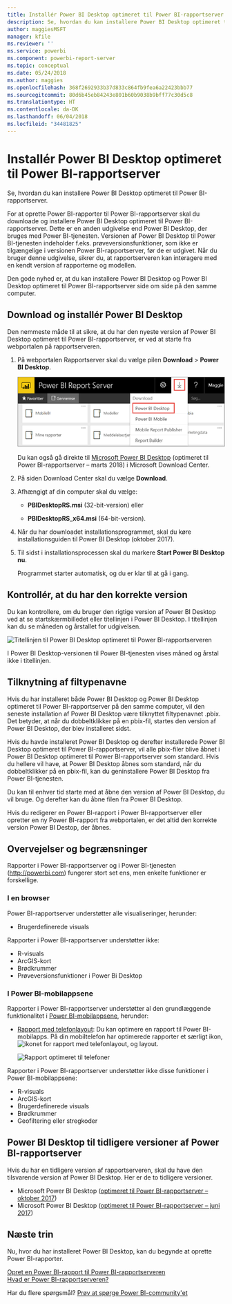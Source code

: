 ```yaml
---
title: Installér Power BI Desktop optimeret til Power BI-rapportserver
description: Se, hvordan du kan installere Power BI Desktop optimeret til Power BI-rapportserver
author: maggiesMSFT
manager: kfile
ms.reviewer: ''
ms.service: powerbi
ms.component: powerbi-report-server
ms.topic: conceptual
ms.date: 05/24/2018
ms.author: maggies
ms.openlocfilehash: 368f2692933b37d833c864fb9fea6a22423bbb77
ms.sourcegitcommit: 80d6b45eb84243e801b60b9038b9bff77c30d5c8
ms.translationtype: HT
ms.contentlocale: da-DK
ms.lasthandoff: 06/04/2018
ms.locfileid: "34481825"
---
```

# <a name="install-power-bi-desktop-optimized-for-power-bi-report-server"></a>Installér Power BI Desktop optimeret til Power BI-rapportserver
Se, hvordan du kan installere Power BI Desktop optimeret til Power BI-rapportserver.

For at oprette Power BI-rapporter til Power BI-rapportserver skal du downloade og installere Power BI Desktop optimeret til Power BI-rapportserver. Dette er en anden udgivelse end Power BI Desktop, der bruges med Power BI-tjenesten. Versionen af Power BI Desktop til Power BI-tjenesten indeholder f.eks. prøveversionsfunktioner, som ikke er tilgængelige i versionen Power BI-rapportserver, før de er udgivet. Når du bruger denne udgivelse, sikrer du, at rapportserveren kan interagere med en kendt version af rapporterne og modellen. 

Den gode nyhed er, at du kan installere Power BI Desktop og Power BI Desktop optimeret til Power BI-rapportserver side om side på den samme computer.

## <a name="download-and-install-power-bi-desktop"></a>Download og installér Power BI Desktop

Den nemmeste måde til at sikre, at du har den nyeste version af Power BI Desktop optimeret til Power BI-rapportserver, er ved at starte fra webportalen på rapportserveren.

1. På webportalen Rapportserver skal du vælge pilen **Download** > **Power BI Desktop**.

    ![Download Power BI Desktop fra webportalen](media/install-powerbi-desktop/report-server-download-web-portal.png)

    Du kan også gå direkte til [Microsoft Power BI Desktop](https://www.microsoft.com/download/details.aspx?id=56723) (optimeret til Power BI-rapportserver – marts 2018) i Microsoft Download Center.

2. På siden Download Center skal du vælge **Download**.

3. Afhængigt af din computer skal du vælge: 

    - **PBIDesktopRS.msi** (32-bit-version) eller

    - **PBIDesktopRS_x64.msi** (64-bit-version).

1. Når du har downloadet installationsprogrammet, skal du køre installationsguiden til Power BI Desktop (oktober 2017). 
2. Til sidst i installationsprocessen skal du markere **Start Power BI Desktop nu**.
   
    Programmet starter automatisk, og du er klar til at gå i gang.

## <a name="verify-you-are-using-the-correct-version"></a>Kontrollér, at du har den korrekte version
Du kan kontrollere, om du bruger den rigtige version af Power BI Desktop ved at se startskærmbilledet eller titellinjen i Power BI Desktop. I titellinjen kan du se måneden og årstallet for udgivelsen.

![Titellinjen til Power BI Desktop optimeret til Power BI-rapportserveren](media/quickstart-create-powerbi-report/report-server-desktop-march-2018.png)

I Power BI Desktop-versionen til Power BI-tjenesten vises måned og årstal ikke i titellinjen.

## <a name="file-extension-association"></a>Tilknytning af filtypenavne
Hvis du har installeret både Power BI Desktop og Power BI Desktop optimeret til Power BI-rapportserver på den samme computer, vil den seneste installation af Power BI Desktop være tilknyttet filtypenavnet .pbix. Det betyder, at når du dobbeltklikker på en pbix-fil, startes den version af Power BI Desktop, der blev installeret sidst.

Hvis du havde installeret Power BI Desktop og derefter installerede Power BI Desktop optimeret til Power BI-rapportserver, vil alle pbix-filer blive åbnet i Power BI Desktop optimeret til Power BI-rapportserver som standard. Hvis du hellere vil have, at Power BI Desktop åbnes som standard, når du dobbeltklikker på en pbix-fil, kan du geninstallere Power BI Desktop fra Power BI-tjenesten.

Du kan til enhver tid starte med at åbne den version af Power BI Desktop, du vil bruge. Og derefter kan du åbne filen fra Power BI Desktop.

Hvis du redigerer en Power BI-rapport i Power BI-rapportserver eller opretter en ny Power BI-rapport fra webportalen, er det altid den korrekte version Power BI Destop, der åbnes.

## <a name="considerations-and-limitations"></a>Overvejelser og begrænsninger
Rapporter i Power BI-rapportserver og i Power BI-tjenesten (http://powerbi.com) fungerer stort set ens, men enkelte funktioner er forskellige.

### <a name="in-a-browser"></a>I en browser
Power BI-rapportserver understøtter alle visualiseringer, herunder:

* Brugerdefinerede visuals

Rapporter i Power BI-rapportserver understøtter ikke:

* R-visuals
* ArcGIS-kort
* Brødkrummer
* Prøveversionsfunktioner i Power Bi Desktop

### <a name="in-the-power-bi-mobile-apps"></a>I Power BI-mobilappsene
Rapporter i Power BI-rapportserver understøtter al den grundlæggende funktionalitet i [Power BI-mobilappsene](../mobile-apps-for-mobile-devices.md), herunder:

* [Rapport med telefonlayout](../desktop-create-phone-report.md): Du kan optimere en rapport til Power BI-mobilapps. På din mobiltelefon har optimerede rapporter et særligt ikon, ![ikonet for rapport med telefonlayout](media/quickstart-create-powerbi-report/power-bi-rs-mobile-optimized-icon.png), og layout.
  
    ![Rapport optimeret til telefoner](media/quickstart-create-powerbi-report/power-bi-rs-mobile-optimized-report.png)

Rapporter i Power BI-rapportserver understøtter ikke disse funktioner i Power BI-mobilappsene:

* R-visuals
* ArcGIS-kort
* Brugerdefinerede visuals
* Brødkrummer
* Geofiltering eller stregkoder

## <a name="power-bi-desktop-for-earlier-versions-of-power-bi-report-server"></a>Power BI Desktop til tidligere versioner af Power BI-rapportserver

Hvis du har en tidligere version af rapportserveren, skal du have den tilsvarende version af Power BI Desktop. Her er de to tidligere versioner.

- Microsoft Power BI Desktop ([optimeret til Power BI-rapportserver – oktober 2017](https://www.microsoft.com/download/details.aspx?id=56136))
- Microsoft Power BI Desktop ([optimeret til Power BI-rapportserver – juni 2017](https://www.microsoft.com/download/details.aspx?id=55330))

## <a name="next-steps"></a>Næste trin
Nu, hvor du har installeret Power BI Desktop, kan du begynde at oprette Power BI-rapporter.

[Opret en Power BI-rapport til Power BI-rapportserveren](quickstart-create-powerbi-report.md)  
[Hvad er Power BI-rapportserveren?](get-started.md)

Har du flere spørgsmål? [Prøv at spørge Power BI-community'et](https://community.powerbi.com/)

